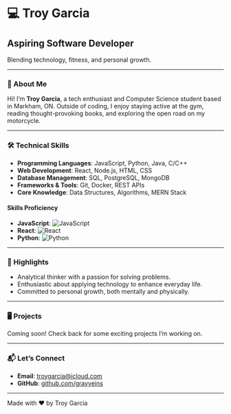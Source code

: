 # 💻 Troy Garcia

## Aspiring Software Developer
Blending technology, fitness, and personal growth.

---

### 📜 About Me
Hi! I’m **Troy Garcia**, a tech enthusiast and Computer Science student based in Markham, ON. Outside of coding, I enjoy staying active at the gym, reading thought-provoking books, and exploring the open road on my motorcycle.

---

### 🛠️ Technical Skills

- **Programming Languages**: JavaScript, Python, Java, C/C++
- **Web Development**: React, Node.js, HTML, CSS
- **Database Management**: SQL, PostgreSQL, MongoDB
- **Frameworks & Tools**: Git, Docker, REST APIs
- **Core Knowledge**: Data Structures, Algorithms, MERN Stack

#### Skills Proficiency

- **JavaScript**: ![JavaScript](https://progress-bar.dev/90/?title=JavaScript)
- **React**: ![React](https://progress-bar.dev/85/?title=React)
- **Python**: ![Python](https://progress-bar.dev/75/?title=Python)

---

### 🌟 Highlights
- Analytical thinker with a passion for solving problems.
- Enthusiastic about applying technology to enhance everyday life.
- Committed to personal growth, both mentally and physically.

---

### 🖥️ Projects
Coming soon! Check back for some exciting projects I’m working on.

---

### 📬 Let’s Connect
- **Email**: [troygarcia@icloud.com](mailto:troygarcia@icloud.com)
- **GitHub**: [github.com/grayveins](https://github.com/grayveins)

---

Made with ❤️ by Troy Garcia
